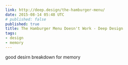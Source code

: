 ```yaml
---
link: http://deep.design/the-hamburger-menu/
date: 2015-08-14 05:48 UTC
# published: false
published: true
title: The Hamburger Menu Doesn't Work - Deep Design
tags:
- design
- memory
---
```


good desirn breakdown for memory
